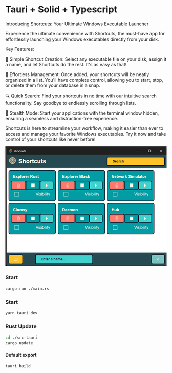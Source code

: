 # Tauri + Solid + Typescript

Introducing Shortcuts: Your Ultimate Windows Executable Launcher

Experience the ultimate convenience with Shortcuts, the must-have app for effortlessly launching your Windows executables directly from your disk.

Key Features:

🚀 Simple Shortcut Creation: Select any executable file on your disk, assign it a name, and let Shortcuts do the rest. It's as easy as that!

📜 Effortless Management: Once added, your shortcuts will be neatly organized in a list. You'll have complete control, allowing you to start, stop, or delete them from your database in a snap.

🔍 Quick Search: Find your shortcuts in no time with our intuitive search functionality. Say goodbye to endlessly scrolling through lists.

🌟 Stealth Mode: Start your applications with the terminal window hidden, ensuring a seamless and distraction-free experience.

Shortcuts is here to streamline your workflow, making it easier than ever to access and manage your favorite Windows executables. Try it now and take control of your shortcuts like never before!

<div align="center">
   <img alt="App" src="./assets/app.png" width="620" />
</div>

### Start

```bash
cargo run ./main.rs
```

### Start

```bash
yarn tauri dev
```

### Rust Update

```bash
cd ./src-tauri
cargo update
```

#### Default export

```bash
tauri build
```

